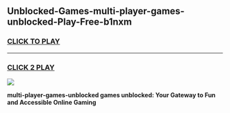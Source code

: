 
## Unblocked-Games-multi-player-games-unblocked-Play-Free-b1nxm
<h3>
<a href="https://premium76.site?title=multi-player-games-unblocked&ref=18A">CLICK TO PLAY</a></h3>
<hr>

<h3>
<a href="https://premium76.site?title=multi-player-games-unblocked&ref=18A">CLICK 2 PLAY</a>
  
</h3>

<a href="https://premium76.site?title=multi-player-games-unblocked&ref=18A"><img src="https://clearcache.store/games.png"></a>


**multi-player-games-unblocked games unblocked: Your Gateway to Fun and Accessible Online Gaming**
